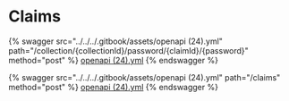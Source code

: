 # Claims



{% swagger src="../../../.gitbook/assets/openapi (24).yml" path="/collection/{collectionId}/password/{claimId}/{password}" method="post" %}
[openapi (24).yml](<../../../.gitbook/assets/openapi (24).yml>)
{% endswagger %}

{% swagger src="../../../.gitbook/assets/openapi (24).yml" path="/claims" method="post" %}
[openapi (24).yml](<../../../.gitbook/assets/openapi (24).yml>)
{% endswagger %}
